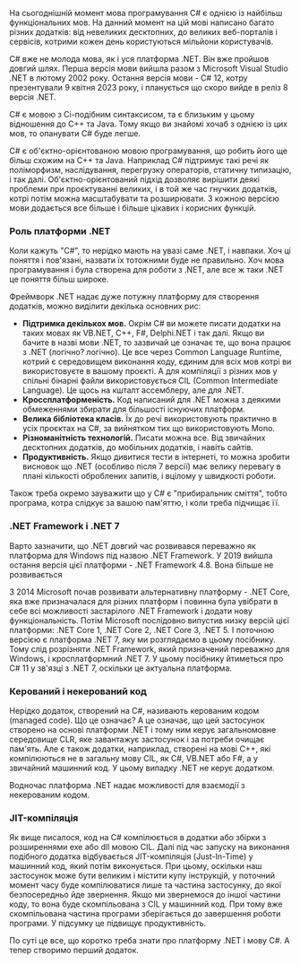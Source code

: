 На сьогоднішній момент мова програмування C# є однією із найбільш функціональних мов. На данний момент на цій мові написано багато різних додатків: від невеликих десктопних, до великих веб-порталів і сервісів, котрими кожен день користуються мільйони користувачів.

C# вже не молода мова, як і уся платформа .NET. Він вже пройшов довгий шлях. Перша версія мови вийшла разом з Microsoft Visual Studio .NET в лютому 2002 року. Остання версія мови - C# 12, котру презентували 9 квітня 2023 року, і планується що скоро вийде в реліз 8 версія .NET.

C# є мовою з Сі-подібним синтаксисом, та є близьким у цьому відношення до C++ та Java. Тому якщо ви знайомі хочаб з однією із цих мов, то опанувати C# буде легше.

C# є об'єктно-орієнтованою мовою програмування, що робить його ще більш схожим на C++ та Java. Наприклад C# підтримує такі речі як поліморфизм, наслідування, перегрузку операторів, статичну типизацію, і так далі. Об'єктно-орієнтований  підхід дозволяє вирішити деякі проблеми при проєктуванні великих, і в той же час гнучких додатків, котрі потім можна масштабувати та розширювати. З кожною версією мови додається все більше і більше цікавих і корисних функцій.

### Роль платформи .NET
Коли кажуть "C#", то нерідко мають на увазі саме .NET, і навпаки. Хоч ці поняття і пов'язані, назвати їх тотожними буде не правильно. Хоч мова програмування і була створена для роботи з .NET, але все ж таки .NET це поняття більш широке.

Фреймворк .NET надає дуже потужну платформу для створення додатків, можно виділити декілька основних рис:
 - **Підтримка декількох мов.** Окрім C# ви можете писати додатки на таких мовах як VB.NET, C++, F#, Delphi.NET і так далі. Якщо ви бачите в назві мови .NET, то зазвичай це означає те, що вона працює з .NET (логічно? логічно). Це все через Common Language Runtime, котрий є середовищем виконання коду, єдиним для всіх мов котрі ви використовуєте в вашому проєкті. А для компіляції з різних мов у спільні бінарні файли використовується CIL (Common Intermediate Language). Це щось на кшталт ассемблеру, але для .NET.
 - **Кроссплатформеність.** Код написаний для .NET можна з деякими обмеженнями збирати для більшості існуючих платформ.
 - **Велика бібліотека класів.** Їх до речі використовують практично в усіх проєктах на C#, за вийнятком тих що використовують Mono.
 - **Різноманітність технологій.** Писати можна все. Від звичайних десктопних додатків, до мобільних додатків, і навіть сайтів.
 - **Продуктивність.** Якщо дивитися тести в інтернеті, то можна зробити висновок що .NET (особливо після 7 версії) має велику перевагу в плані кількості оброблених запитів, і вцілому у швидкості роботи.

Також треба окремо зауважити що у C# є "прибиральник сміття", тобто програма, котра слідкує за вашою пам'яттю, і коли треба підчищає її.

### .NET Framework і .NET 7

Варто зазначити, що .NET довгий час розвивався переважно як платформа для Windows під назвою .NET Framework. У 2019 вийшла остання версія цієї платформи - .NET Framework 4.8. Вона більше не розвивається

З 2014 Microsoft почав розвивати альтернативну платформу - .NET Core, яка вже призначалася для різних платформ і повинна була увібрати в себе всі можливості застарілого .NET Framework і додати нову функціональність. Потім Microsoft послідовно випустив низку версій цієї платформи: .NET Core 1, .NET Core 2, .NET Core 3, .NET 5. І поточною версією є платформа .NET 7, яку ми розглядаємо в цьому посібнику. Тому слід розрізняти .NET Framework, який призначений переважно для Windows, і кросплатформний .NET 7. У цьому посібнику йтиметься про C# 11 у зв'язці з .NET 7, оскільки це актуальна платформа.

### Керований і некерований код

Нерідко додаток, створений на C#, називають керованим кодом (managed code). Що це означає? А це означає, що цей застосунок створено на основі платформи .NET і тому ним керує загальномовне середовище CLR, яке завантажує застосунок і за потреби очищає пам'ять. Але є також додатки, наприклад, створені на мові С++, які компілюються не в загальну мову CIL, як C#, VB.NET або F#, а у звичайний машинний код. У цьому випадку .NET не керує додатком.

Водночас платформа .NET надає можливості для взаємодії з некерованим кодом.

### JIT-компіляція

Як вище писалося, код на C# компілюється в додатки або збірки з розширеннями exe або dll мовою CIL. Далі під час запуску на виконання подібного додатка відбувається JIT-компіляція (Just-In-Time) у машинний код, який потім виконується. При цьому, оскільки наш застосунок може бути великим і містити купу інструкцій, у поточний момент часу буде компілюватися лише та частина застосунку, до якої безпосередньо йде звернення. Якщо ми звернемося до іншої частини коду, то вона буде скомпільована з CIL у машинний код. При тому вже скомпільована частина програми зберігається до завершення роботи програми. У підсумку це підвищує продуктивність.

По суті це все, що коротко треба знати про платформу .NET і мову C#. А тепер створимо перший додаток.